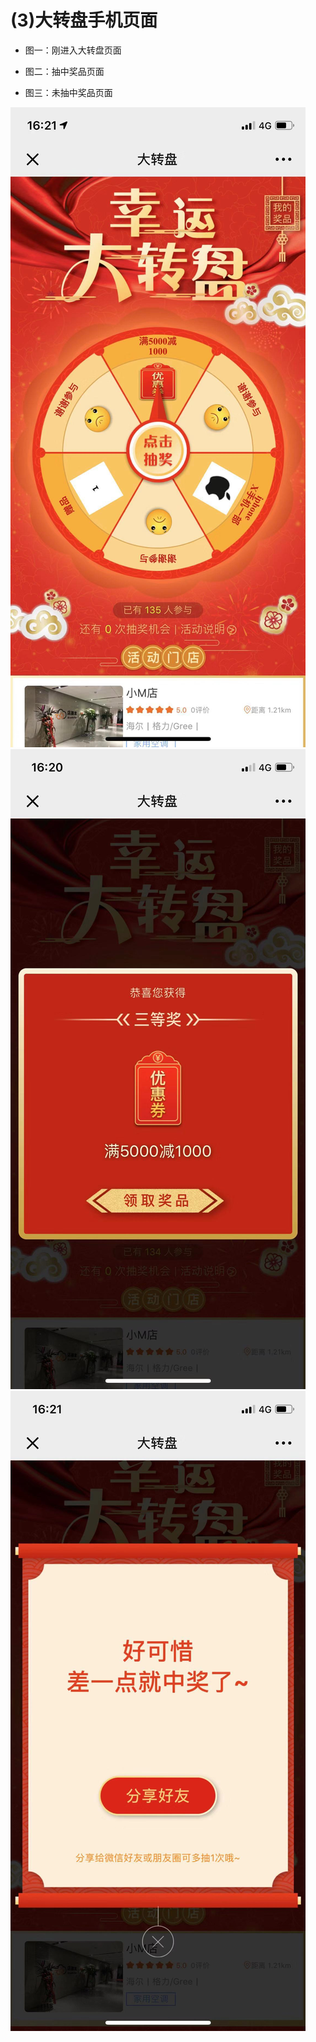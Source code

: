 # (3)大转盘手机页面

*   图一：刚进入大转盘页面

*   图二：抽中奖品页面

*   图三：未抽中奖品页面

![](images/turn8.jpg)
![](images/turn9.jpg)
![](images/turn10.jpg)
